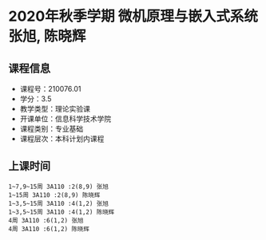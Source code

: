 # 2020年秋季学期 微机原理与嵌入式系统 张旭, 陈晓辉






## 课程信息

- 课程号：210076.01
- 学分：3.5
- 教学类型：理论实验课
- 开课单位：信息科学技术学院
- 课程类别：专业基础
- 课程层次：本科计划内课程

## 上课时间

```
1~7,9~15周 3A110 :2(8,9) 张旭
1~15周 3A110 :2(8,9) 陈晓辉
1~3,5~15周 3A110 :4(1,2) 张旭
1~3,5~15周 3A110 :4(1,2) 陈晓辉
4周 3A110 :6(1,2) 张旭
4周 3A110 :6(1,2) 陈晓辉
```

